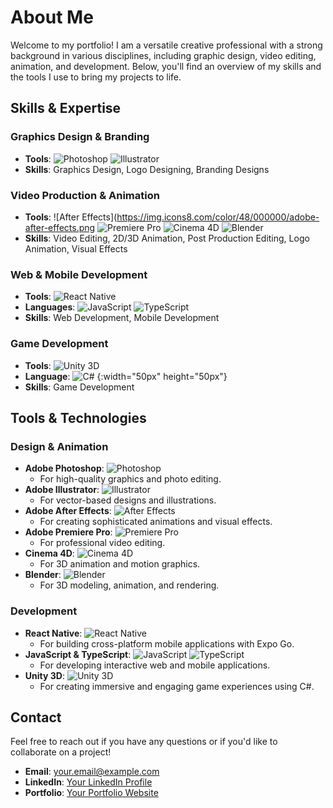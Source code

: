 # About Me

Welcome to my portfolio! I am a versatile creative professional with a strong background in various disciplines, including graphic design, video editing, animation, and development. Below, you'll find an overview of my skills and the tools I use to bring my projects to life.

## Skills & Expertise

### **Graphics Design & Branding**
- **Tools**: ![Photoshop](https://img.icons8.com/color/48/000000/adobe-photoshop.png) ![Illustrator](https://img.icons8.com/color/48/000000/adobe-illustrator.png)
- **Skills**: Graphics Design, Logo Designing, Branding Designs

### **Video Production & Animation**
- **Tools**: ![After Effects](https://img.icons8.com/color/48/000000/adobe-after-effects.png   ![Premiere Pro](https://img.icons8.com/color/48/000000/adobe-premiere-pro.png) ![Cinema 4D]() ![Blender]()
- **Skills**: Video Editing, 2D/3D Animation, Post Production Editing, Logo Animation, Visual Effects

### **Web & Mobile Development**
- **Tools**: ![React Native](https://img.icons8.com/color/48/000000/react-native.png)
- **Languages**: ![JavaScript](https://img.icons8.com/color/48/000000/javascript.png) ![TypeScript](https://img.icons8.com/color/48/000000/typescript.png)
- **Skills**: Web Development, Mobile Development

### **Game Development**
- **Tools**: ![Unity 3D](https://img.icons8.com/color/48/000000/unity.png)
- **Language**: ![C#](https://seeklogo.com/images/C/c-sharp-c-logo-02F17714BA-seeklogo.com.png) {:width="50px" height="50px"}
- **Skills**: Game Development

## Tools & Technologies

### **Design & Animation**
- **Adobe Photoshop**: ![Photoshop](https://img.icons8.com/color/48/000000/adobe-photoshop.png)
  - For high-quality graphics and photo editing.
- **Adobe Illustrator**: ![Illustrator](https://img.icons8.com/color/48/000000/adobe-illustrator.png)
  - For vector-based designs and illustrations.
- **Adobe After Effects**: ![After Effects](https://img.icons8.com/color/48/000000/adobe-after-effects.png)
  - For creating sophisticated animations and visual effects.
- **Adobe Premiere Pro**: ![Premiere Pro](https://img.icons8.com/color/48/000000/adobe-premiere-pro.png)
  - For professional video editing.
- **Cinema 4D**: ![Cinema 4D]( )
  - For 3D animation and motion graphics.
- **Blender**: ![Blender]( )
  - For 3D modeling, animation, and rendering.

### **Development**
- **React Native**: ![React Native](https://img.icons8.com/color/48/000000/react-native.png)
  - For building cross-platform mobile applications with Expo Go.
- **JavaScript & TypeScript**: ![JavaScript](https://img.icons8.com/color/48/000000/javascript.png) ![TypeScript](https://img.icons8.com/color/48/000000/typescript.png)
  - For developing interactive web and mobile applications.
- **Unity 3D**: ![Unity 3D](https://img.icons8.com/color/48/000000/unity.png)
  - For creating immersive and engaging game experiences using C#.

## Contact

Feel free to reach out if you have any questions or if you'd like to collaborate on a project!

- **Email**: [your.email@example.com](dhopegraphics@gmail.com)
- **LinkedIn**: [Your LinkedIn Profile](https://www.linkedin.com/in/dhope-graphics-690826203/)
- **Portfolio**: [Your Portfolio Website](https://www.behance.net/dhopegraphics)
